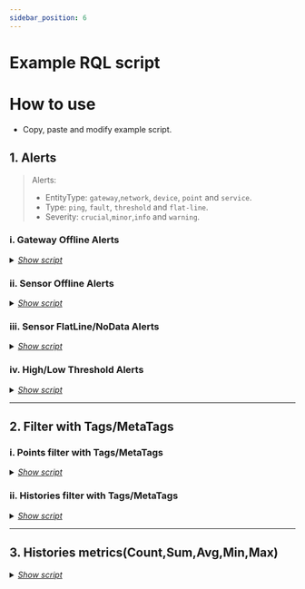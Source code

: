 ```yaml
---
sidebar_position: 6
---
```


# Example RQL script



# How to use

- Copy, paste and modify example script.


## 1. Alerts

> Alerts:
>    - EntityType: `gateway`,`network`, `device`, `point` and `service`.
>    - Type: `ping`, `fault`, `threshold` and `flat-line`.
>    - Severity: `crucial`,`minor`,`info` and `warning`.
>

### i. Gateway Offline Alerts

<details><summary><u><i>Show script</i></u></summary>

```js
let result = [];

groups = RQL.ROS.GetGroups();

for (let group of groups) {
    try {
        hostStatusResult = RQL.ROS.UpdateHostsStatus(group?.UUID);
        for (let host of hostStatusResult?.Hosts) {
            if (host.PingFailCount > 0) {
                alert = {
                    HostUUID: host.UUID,
                    EntityType: "gateway",
                    Type: "ping",
                    Status: "active",
                    Severity: "crucial",
                    Title: "gateway offline",
                    Body: `host: ${host.Name}, ping-fail-count: ${host.PingFailCount}`,
                    Tags: [
                        {
                            tag: "ping",
                        },
                    ],
                };

                alertResult = RQL.AddAlert(alert.HostUUID, alert);
                result.push(alertResult);
            }
        }
    } catch (_) {
    }
}

RQL.Result = result.length > 0 ? result : "no alerts";
```

</details>

### ii. Sensor Offline Alerts

<details><summary><u><i>Show script</i></u></summary>

```js
let result = [];
let networks = [];
const connectionErrorMessage = "Connection error";

function addAlert(hostUUID, entityType, type, severity, title, body, tags = []) {
    alert = {
        HostUUID: hostUUID,
        EntityType: entityType,
        Type: type,
        Status: "active",
        Severity: severity,
        Title: title,
        Body: body,
        Tags: tags,
    };
    try {
        res = RQL.AddAlert(alert.HostUUID, alert);
        result.push(res);
    } catch (ex) {
    }
}

hosts = RQL.ROS.GetHosts();
for (let host of hosts) {
    opts = {
        Args: {
            WithDevices: true,
            WithPoints: true,
        },
        HostUUID: host.UUID,
    };
    try {
        networks = RQL.ROS.GetNetworks(opts);


        for (let network of networks) {
            body = `host: ${host.Name}, network: ${network.Name}`;
            if (network.Enable == false) {
                addAlert(host.UUID, "network", "fault", "info", "network offline", `${body} is disabled`);
                continue;
            }

            for (let device of network.Devices) {
                body = `${body}, device: ${device.Name}`;
                if (device.Enable == false) {
                    addAlert(host.UUID, "device", "fault", "info", "device disabled", `${body} is disabled`);
                    continue;
                }

                for (let point of device.Points) {
                    body = `${body}, point: ${point.Name}, address-uuid: ${point.AddressUUID}`;
                    if (point.Enable == false) {
                        addAlert(host.UUID, "point", "fault", "info", "point disabled", `${body} is disabled`);
                        continue;
                    }

                    if (point.Message.includes(connectionErrorMessage)) {
                        addAlert(host.UUID, "point", "ping", "crucial", "sensor offline", `${body} is offline`);
                        continue;
                    }
                }
            }
        }
    } catch (ex) {
    }
}

RQL.Result = result.length > 0 ? result : "no alerts";

```

</details>

### iii. Sensor FlatLine/NoData Alerts

<details><summary><u><i>Show script</i></u></summary>

```js
let result = [];
const hour = 1;
const serverHostUUID = "hos_b1f62bf4358443de";

function addAlert(hostUUID, entityType, entityUUID, type, severity, title, body, tags = []) {
    try {
        alert = {
            HostUUID: hostUUID,
            EntityUUID: entityUUID,
            EntityType: entityType,
            Type: type,
            Status: "active",
            Severity: severity,
            Title: title,
            Body: body,
            Tags: tags,
        };
        res = RQL.AddAlert(alert.HostUUID, alert);
        result.push(res);
    } catch (_) {
    }
}

function getNHoursBeforeNow(n) {
    const now = new Date();
    now.setTime(now.getTime() - n * 60 * 60 * 1000);
    return now.toISOString();
}

function isFlatLine(data = []) {
    if (data.length === 0) {
        return false;
    }

    const val = data[0].Value;
    return data.every((history) => history.Value === val);
}

hosts = RQL.ROS.GetHosts();
for (let host of hosts) {
    if (host.UUID === serverHostUUID) {
        continue
    }
    try {
        netOpts = {
            Args: {
                WithDevices: true,
                WithPoints: true,
            },
            HostUUID: host.UUID,
        };
        networks = RQL.ROS.GetNetworks(netOpts);

        for (let network of networks) {
            if (network.Enable == false || network.HistoryEnable == false) {
                continue;
            }

            for (let device of network.Devices) {
                if (device.Enable == false || device.HistoryEnable == false) {
                    continue;
                }

                for (let point of device.Points) {
                    if (point.Enable == false || point.HistoryEnable == false) {
                        continue;
                    }
                    try {
                        timestamp = getNHoursBeforeNow(hour);
                        histBody = {
                            Filter: `host_uuid=${host.UUID}&&point_uuid=${point.UUID}`,
                            FilterHistory: `timestamp>=${timestamp}`,
                        };
                        histOpts = {
                            Args: {},
                            HostUUID: serverHostUUID,
                        };
                        res = RQL.ROS.GetHistories(histBody, histOpts);

                        body = `host: ${host.Name}, network: ${network.Name}, device: ${device.Name},point: ${point.Name}, address-uuid: ${point.AddressUUID}`;
                        if (res.Data.length === 0) {
                            body = `${body} no data`
                            addAlert(host.UUID, "point", point.UUID, "fault", "crucial", "sensor no data", body);
                            continue;
                        }
                        if (isFlatLine(res.Data)) {
                            body = `${body} value:${res.Data[0].Value} flat line`
                            addAlert(host.UUID, "point", point.UUID, "flat-line", "crucial", "sensor flat line", body);
                        }
                    } catch (_) {
                    }
                }
            }
        }
    } catch (_) {
    }
}

RQL.Result = result.length > 0 ? result : "no alerts";


```

</details>

### iv. High/Low Threshold Alerts

<details><summary><u><i>Show script</i></u></summary>

```js
let result = [];
const highThresholdKey = "HighThreshold";
const lowThresholdKey = "LowThreshold";

function addAlert(hostUUID, entityType, entityUUID, type, severity, title, body, tags = []) {
    try {
        alert = {
            HostUUID: hostUUID,
            EntityType: entityType,
            EntityUUID: entityUUID,
            Type: type,
            Status: "active",
            Severity: severity,
            Title: title,
            Body: body,
            Tags: tags,
        };

        res = RQL.AddAlert(alert.HostUUID, alert);
        result.push(res);
    } catch (_) {
    }
}

hosts = RQL.ROS.GetHosts();
for (let host of hosts) {
    try {
        netOpts = {
            Args: {
                WithDevices: true,
                WithPoints: true,
                WithMetaTags: true,
            },
            HostUUID: host.UUID,
        };
        networks = RQL.ROS.GetNetworks(netOpts);

        for (let network of networks) {
            if (network.Enable == false) {
                continue;
            }
            for (let device of network.Devices) {
                if (device.Enable == false) {
                    continue;
                }
                for (let point of device.Points) {
                    if (point.Enable == false) {
                        continue;
                    }
                    for (let metaTag of point.MetaTags) {
                        title = ""
                        if (metaTag.Key === lowThresholdKey && metaTag.Value > point.PresentValue) {
                            title = "low threshold"
                        } else if (metaTag.Key === highThresholdKey && metaTag.Value < point.PresentValue) {
                            title = "high threshold";
                        }

                        if (title !== "") {
                            body = `host-name: ${host.Name}, network: ${network.Name}, device: ${device.Name},point: ${point.Name},
              address-uuid: ${point.AddressUUID}, value:  ${point.PresentValue}`;
                            addAlert(host.UUID, "point", point.UUID, "threshold", "crucial", title, body);
                        }
                    }
                }
            }
        }
    } catch (_) {
    }
}

RQL.Result = result.length > 0 ? result : "no alerts";


```

</details>

***

## 2. Filter with Tags/MetaTags

### i. Points filter with Tags/MetaTags

<details><summary><u><i>Show script</i></u></summary>

```js
hostUUID = "";
opts = {
    Args: {},
    HostUUID: hostUUID,
};
body = {
    Filter: "",
};

result = RQL.ROS.GetPoints(body, opts);

RQL.Result = result.length > 0 ? result : "no points";

```

#### With tags

>
> - **Fields**
> - `tag:<tag>` -> _Network/Device/Point tag._
> - `point_tag:<tag>` -> _Point tag._
> - **Operators**
> - Comparison Operators
> - `=` -> _Equal to._
> - `!=` -> _Not equal to._
> - Logical Operators
> - `&&` -> _And._
> - `||` -> _Or._
>
> >
> > **Filter examples:**
> > - `Filter:"(tag=tag1&&tag!=tag2)"`
> > - `Filter:"(tag=tag1||tag!=tag2)"`
> > - `Filter:"(point_tag=tag1&&point_tag!=tag2)"`
> > - `Filter:"(point_tag=tag1||point_tag!=tag2)"`
> >
>

#### With meta tags

>
> - **Fields**
> - `meta_tag_key_value:<key>:<value>` -> _Network/Device/Point meta tag key and value._
> - `meta_tag_key_or_value:<key>:<value>` -> _Network/Device/Point meta tag key or value._
> - `point_meta_tag_key_value:<key>:<value>` -> _Point meta tag key and value._
> - `point_meta_tag_key_or_value:<key>:<value>` -> _Point meta tag key or value._
> - **Operators**
> - Comparison Operators
> - `=` -> _Equal to._
> - `!=` -> _Not equal to._
> - Logical Operators
> - `&&` -> _And._
> - `||` -> _Or._
>
> >
> > **Filter examples:**
> > - `Filter:"(meta_tag_key_value=key1:value1&&meta_tag_key_value=key2:value2)"`
> > - `Filter:"(meta_tag_key_or_value=key1:value1&&meta_tag_key_or_value=key2:value2)"`
> > - `Filter:"(point_meta_tag_key_value=key1:value1&&point_meta_tag_key_value=key2:value2)"`
> > - `Filter:"(point_meta_tag_key_or_value=key1:value1&&point_meta_tag_key_or_value=key2:value2)"`
> >
>

</details>

### ii. Histories filter with Tags/MetaTags

<details><summary><u><i>Show script</i></u></summary>

```js
hostUUID = "";
opts = {
    Args: {},
    HostUUID: hostUUID,
};
body = {
    Filter: "",
};

RQL.Result = RQL.ROS.GetHistories(body, opts);

```

### With tags

>
> - **Fields**
> - `tag:<tag>` -> _Network/Device/Point tag._
> - `network_tag:<tag>` -> _Network tag._
> - `device_tag:<tag>` -> _Device tag._
> - `point_tag:<tag>` -> _Point tag._
> - **Operators**
> - Comparison Operators
> - `=` -> _Equal to._
> - `!=` -> _Not equal to._
> - Logical Operators
> - `&&` -> _And._
> - `||` -> _Or._
>
> >
> > **Filter examples:**
> > - `Filter:"(tag=tag1&&tag=tag2)"`
> > - `Filter:"(tag=tag1||tag=tag2)"`
> > - `Filter:"(network_tag=tag1&&device_tag=tag2&&point_tag=tag3)"`
> > - `Filter:"(network_tag=tag1||device_tag=tag2||point_tag=tag3)"`
> >
>

### With Meta tags

> - **Fields**
> - `meta_tag_key_value:<key>:<value>` -> _Network/Device/Point meta tag key and value._
> - `meta_tag_key_or_value:<key>:<value>` -> _Network/Device/Point meta tag key or value._
> - `network_meta_tag_key_value:<key>:<value>` -> _Network meta tag key and value._
> - `network_meta_tag_key_or_value:<key>:<value>` -> _Network meta tag key or value._
> - `device_meta_tag_key_value:<key>:<value>` -> _Device meta tag key and value._
> - `device_meta_tag_key_or_value:<key>:<value>` -> _Device meta tag key or value._
> - `point_meta_tag_key_value:<key>:<value>` -> _Point meta tag key and value._
> - `point_meta_tag_key_or_value:<key>:<value>` -> _Point meta tag key or value._
> - **Operators**
> - Comparison Operators
> - `=` -> _Equal to._
> - `!=` -> _Not equal to._
> - Logical Operators
> - `&&` -> _And._
> - `||` -> _Or._
>
> >
> > **Filter examples:**
> > - `Filter:"(meta_tag_key_value=tag1;value1:100&&meta_tag_key_or_value=tag2;value2)"`
> > - `Filter:"(meta_tag_key_value=tag1;value1:100||meta_tag_key_or_value=tag2;value2)"`
> > - `Filter:"(metwork_meta_tag_key_value=tag1;value1:100&&device_meta_tag_key_value=tag2;value2&&point_meta_tag_key_value=tag3;value3)"`
> > - `Filter:"(metwork_meta_tag_key_or_value=tag1;value1:100&&device_meta_tag_key_or_value=tag2;value2&&point_meta_tag_key_or_value=tag3;value3)"`
> >
>

</details>

***

## 3. Histories metrics(Count,Sum,Avg,Min,Max)

<details><summary><u><i>Show script</i></u></summary>

```js
result = {
    OverallMetrics: {Count: 0, Sum: 0, Average: 0, Min: 0, Max: 0},
    IndividualMetrics: [],
};
hostUUID = "hos_b1f62bf4358443de";
opts = {
    Args: {},
    HostUUID: hostUUID,
};

function calculateMetrics(values) {
    Count = values.length;
    if (Count === 0) {
        return {Count: 0, Sum: 0, Average: 0, Min: 0, Max: 0};
    }

    Sum = values.reduce((sum, value) => sum + value.Value, 0);
    Average = Sum / Count;

    valueArr = values.map((value) => value.Value);
    Min = Math.min(...valueArr);
    Max = Math.max(...valueArr);

    return {Count, Sum, Average, Min, Max};
}

body = {
    Filter: "",
    FilterHistory: `timestamp>2024-05-01T01:00:00Z&&timestamp<2024-06-30T01:00:00Z`,
};

histories = RQL.ROS.GetHistories(body, opts);

allValues = histories.Data.flatMap((history) => history.Values);

result.OverallMetrics = calculateMetrics(allValues);

for (history of histories.Data) {
    metrics = calculateMetrics(history.Values);
    result.IndividualMetrics.push({...history, ...{Metrics: metrics}});
}

RQL.Result = result;

```

</details>